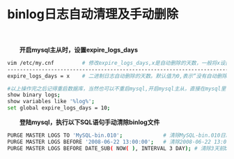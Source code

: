 # binlog日志自动清理及手动删除

　　‍

　　**开启mysql主从时，设置expire_logs_days**

```bash
vim /etc/my.cnf         # 修改expire_logs_days,x是自动删除的天数，一般将x设置为短点，如10
--------------------------------------------------------------------------
expire_logs_days = x    # 二进制日志自动删除的天数。默认值为0,表示“没有自动删除”

#以上操作完之后记得重启数据库，当然也可以不重启mysql,开启mysql主从，直接在mysql里设置expire_logs_days
show binary logs; 
show variables like '%log%';
set global expire_logs_days = 10;
```

　　**登陆mysql，执行以下SQL语句手动清除binlog文件**

```bash
PURGE MASTER LOGS TO 'MySQL-bin.010';             # 清除MySQL-bin.010日志
PURGE MASTER LOGS BEFORE '2008-06-22 13:00:00';   # 清除2008-06-22 13:00:00前binlog日志
PURGE MASTER LOGS BEFORE DATE_SUB( NOW( ), INTERVAL 3 DAY); # 清除3天前binlog日志BEFORE，变量的date自变量可以为’YYYY-MM-DD hh:mm:ss’格式。
```

　　‍
